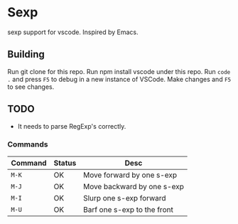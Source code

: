 # Sexp
sexp support for vscode. Inspired by Emacs.

## Building
Run git clone for this repo.
Run npm install vscode under this repo.
Run `code .` and press `F5` to debug in a new instance of VSCode. Make changes and `F5` to see changes.

## TODO
- It needs to parse RegExp's correctly.

### Commands
|Command | Status | Desc |
|--------|--------|------|
| `M-K` | OK | Move forward by one s-exp |
| `M-J` | OK | Move backward by one s-exp |
| `M-I` | OK | Slurp one s-exp forward |
| `M-U` | OK | Barf one s-exp to the front |
